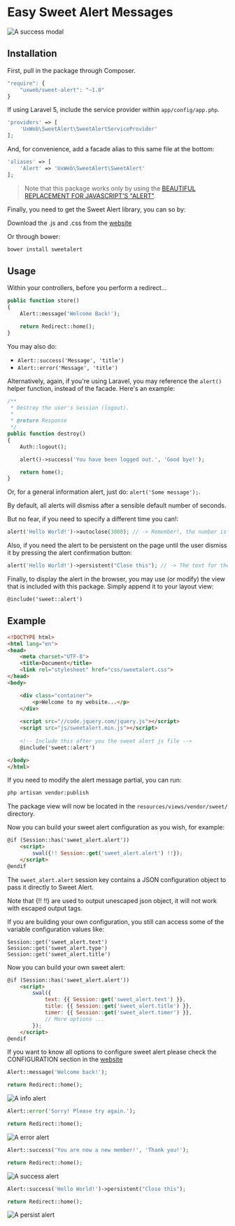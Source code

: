 # Easy Sweet Alert Messages

![A success modal](http://i.imgur.com/1XySJiz.png)

## Installation

First, pull in the package through Composer.

```javascript
"require": {
    "uxweb/sweet-alert": "~1.0"
}
```

If using Laravel 5, include the service provider within `app/config/app.php`.

```php
'providers' => [
    'UxWeb\SweetAlert\SweetAlertServiceProvider'
];
```

And, for convenience, add a facade alias to this same file at the bottom:

```php
'aliases' => [
    'Alert' => 'UxWeb\SweetAlert\SweetAlert'
];
```

> Note that this package works only by using the [BEAUTIFUL REPLACEMENT FOR JAVASCRIPT'S "ALERT"](http://t4t5.github.io/sweetalert/).

Finally, you need to get the Sweet Alert library, you can so by:

Download the .js and .css from the [website](http://t4t5.github.io/sweetalert/)

Or through bower:

```bash
bower install sweetalert
```
    
## Usage

Within your controllers, before you perform a redirect...

```php
public function store()
{
    Alert::message('Welcome Back!');

    return Redirect::home();
}
```

You may also do:

- `Alert::success('Message', 'title')`
- `Alert::error('Message', 'title')`

Alternatively, again, if you're using Laravel, you may reference the `alert()` helper function, instead of the facade. Here's an example:

```php
/**
 * Destroy the user's session (logout).
 *
 * @return Response
 */
public function destroy()
{
    Auth::logout();

    alert()->success('You have been logged out.', 'Good bye!');

    return home();
}
```

Or, for a general information alert, just do: `alert('Some message');`.

By default, all alerts will dismiss after a sensible default number of seconds.

But no fear, if you need to specify a different time you can!:

```php
alert('Hello World!')->autoclose(3000); // -> Remember!, the number is set in milliseconds
```

Also, if you need the alert to be persistent on the page until the user dismiss it by pressing the alert confirmation button:

```php
alert('Hello World!')->persistent("Close this"); // -> The text for the button
```

Finally, to display the alert in the browser, you may use (or modify) the view that is included with this package. Simply append it to your layout view:

```html
@include('sweet::alert')
```

## Example

```html
<!DOCTYPE html>
<html lang="en">
<head>
    <meta charset="UTF-8">
    <title>Document</title>
    <link rel="stylesheet" href="css/sweetalert.css">
</head>
<body>

    <div class="container">
        <p>Welcome to my website...</p>
    </div>
    
    <script src="//code.jquery.com/jquery.js"></script>
    <script src="js/sweetalert.min.js"></script>
    
    <!-- Include this after you the sweet alert js file -->
    @include('sweet::alert')

</body>
</html>
```

If you need to modify the alert message partial, you can run:

```bash
php artisan vendor:publish
```

The package view will now be located in the `resources/views/vendor/sweet/` directory.

Now you can build your sweet alert configuration as you wish, for example:

```html
@if (Session::has('sweet_alert.alert'))
    <script>
        swal({!! Session::get('sweet_alert.alert') !!});
    </script>
@endif
```

The `sweet_alert.alert` session key contains a JSON configuration object to pass it directly to Sweet Alert.

Note that {!! !!} are used to output unescaped json object, it will not work with escaped output tags.

If you are building your own configuration, you still can access some of the variable configuration values like:

    Session::get('sweet_alert.text')
    Session::get('sweet_alert.type')
    Session::get('sweet_alert.title')

Now you can build your own sweet alert:

```html
@if (Session::has('sweet_alert.alert'))
    <script>
        swal({
            text: {{ Session::get('sweet_alert.text') }},
            title: {{ Session::get('sweet_alert.title') }},
            timer: {{ Session::get('sweet_alert.timer') }},
            // More options ...
        });
    </script>
@endif
```

If you want to know all options to configure sweet alert please check the CONFIGURATION section in the [website](http://t4t5.github.io/sweetalert/)

```php
Alert::message('Welcome back!');

return Redirect::home();
```
![A info alert](http://i.imgur.com/K2gGW0a.png)


```php
Alert::error('Sorry! Please try again.');

return Redirect::home();
```
![A error alert](http://i.imgur.com/FH8d5F3.png)


```php
Alert::success('You are now a new member!', 'Thank you!');

return Redirect::home();
```
![A success alert](http://i.imgur.com/1XySJiz.png)


```php
Alert::success('Hello World!')->persistent("Close this");

return Redirect::home();
```
![A persist alert](http://i.imgur.com/4ggrLfR.png)